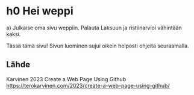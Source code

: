 # h0 Hei weppi

a) Julkaise oma sivu weppiin. Palauta Laksuun ja ristiinarvioi vähintään kaksi.

Tässä tämä sivu! Sivun luominen sujui oikein helposti ohjeita seuraamalla. 

## Lähde

Karvinen 2023 Create a Web Page Using Github https://terokarvinen.com/2023/create-a-web-page-using-github/

